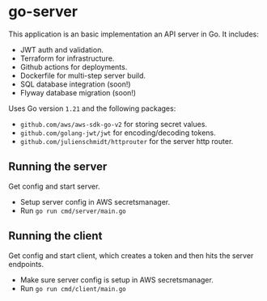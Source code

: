 # go-server

This application is an basic implementation an API server in Go.
It includes:
- JWT auth and validation.
- Terraform for infrastructure.
- Github actions for deployments.
- Dockerfile for multi-step server build.
- SQL database integration (soon!)
- Flyway database migration (soon!)

Uses Go version `1.21` and the following packages:
- `github.com/aws/aws-sdk-go-v2` for storing secret values.
- `github.com/golang-jwt/jwt` for encoding/decoding tokens.
- `github.com/julienschmidt/httprouter` for the server http router.

## Running the server

Get config and start server.
- Setup server config in AWS secretsmanager.
- Run `go run cmd/server/main.go`

## Running the client

Get config and start client, which creates a token and then hits the server endpoints.
- Make sure server config is setup in AWS secretsmanager.
- Run `go run cmd/client/main.go`

